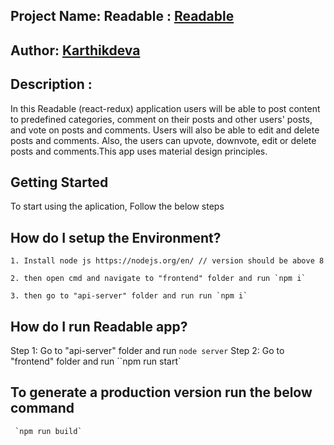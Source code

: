 ## Project Name: Readable : [**Readable**](https://github.com/karthikdeva)

## Author: [**Karthikdeva**](https://github.com/karthikdeva)

## Description :

In this Readable (react-redux) application users will be able to post content to predefined categories, comment on their posts and other users' posts,
and vote on posts and comments. Users will also be able to edit and delete posts and comments. Also, the users can upvote, downvote, edit
or delete posts and comments.This app uses material design principles.

## Getting Started

To start using the aplication, Follow the below steps

## How do I setup the Environment?

    1. Install node js https://nodejs.org/en/ // version should be above 8

    2. then open cmd and navigate to "frontend" folder and run `npm i`

    3. then go to "api-server" folder and run run `npm i`

## How do I run Readable app?

Step 1: Go to "api-server" folder and run `node server`
Step 2: Go to "frontend" folder and run ``npm run start`

## To generate a production version run the below command

     `npm run build`